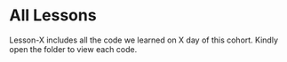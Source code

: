 # All Lessons
Lesson-X includes all the code we learned on X day of this cohort. Kindly open the folder to view each code.
